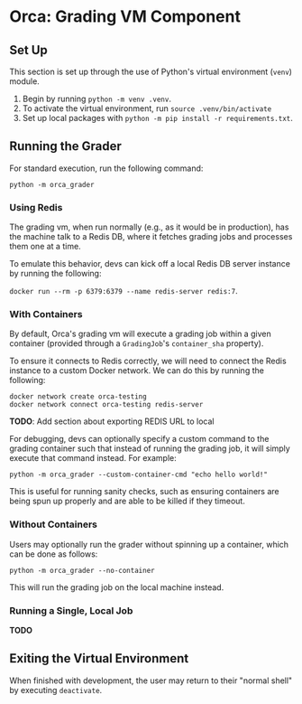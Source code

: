 # Orca: Grading VM Component

## Set Up

This section is set up through the use of Python's virtual environment (`venv`) module.

1. Begin by running `python -m venv .venv`.
2. To activate the virtual environment, run `source .venv/bin/activate`
3. Set up local packages with `python -m pip install -r requirements.txt`.

## Running the Grader

For standard execution, run the following command:

```
python -m orca_grader
```

### Using Redis

The grading vm, when run normally (e.g., as it would be in production), has the machine talk to a Redis DB, where it fetches grading jobs and processes them one at a time.

To emulate this behavior, devs can kick off a local Redis DB server instance by running the following:

`docker run --rm -p 6379:6379 --name redis-server redis:7`.

### With Containers

By default, Orca's grading vm will execute a grading job within a given container (provided through a `GradingJob`'s `container_sha` property).

To ensure it connects to Redis correctly, we will need to connect the Redis instance to a custom Docker network. We can do this by running the following:

```
docker network create orca-testing
docker network connect orca-testing redis-server
```

**TODO**: Add section about exporting REDIS URL to local

For debugging, devs can optionally specify a custom command to the grading container such that instead of running the grading job, it will simply execute that command instead. For example:

```
python -m orca_grader --custom-container-cmd "echo hello world!"
```

This is useful for running sanity checks, such as ensuring containers are being spun up properly and are able to be killed if they timeout.

### Without Containers

Users may optionally run the grader without spinning up a container, which can be done as follows:

```
python -m orca_grader --no-container
```

This will run the grading job on the local machine instead.

### Running a Single, Local Job

**TODO**

## Exiting the Virtual Environment

When finished with development, the user may return to their "normal shell" by executing `deactivate`.
